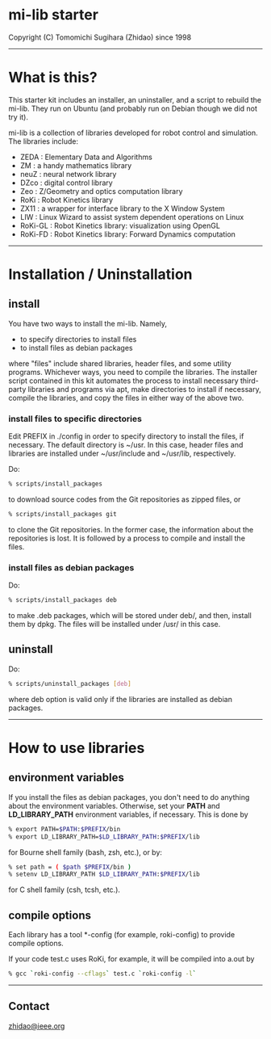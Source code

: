 mi-lib starter
================================================================================
Copyright (C) Tomomichi Sugihara (Zhidao) since 1998

--------------------------------------------------------------------------------
# What is this?

This starter kit includes an installer, an uninstaller, and a script to rebuild
the mi-lib. They run on Ubuntu (and probably run on Debian though we did not try
it).

mi-lib is a collection of libraries developed for robot control and simulation.
The libraries include:
 - ZEDA : Elementary Data and Algorithms
 - ZM : a handy mathematics library
 - neuZ : neural network library
 - DZco : digital control library
 - Zeo : Z/Geometry and optics computation library
 - RoKi : Robot Kinetics library
 - ZX11 : a wrapper for interface library to the X Window System
 - LIW : Linux Wizard to assist system dependent operations on Linux
 - RoKi-GL : Robot Kinetics library: visualization using OpenGL
 - RoKi-FD : Robot Kinetics library: Forward Dynamics computation

--------------------------------------------------------------------------------
# Installation / Uninstallation

## install

You have two ways to install the mi-lib. Namely,
 - to specify directories to install files
 - to install files as debian packages

where "files" include shared libraries, header files, and some utility programs.
Whichever ways, you need to compile the libraries. The installer script contained
in this kit automates the process to install necessary third-party libraries and
programs via apt, make directories to install if necessary, compile the libraries,
and copy the files in either way of the above two.

### install files to specific directories

Edit PREFIX in ./config in order to specify directory to install the files, if
necessary. The default directory is ~/usr. In this case, header files and libraries
are installed under ~/usr/include and ~/usr/lib, respectively.

Do:
   ```sh
   % scripts/install_packages
   ```
to download source codes from the Git repositories as zipped files, or
   ```sh
   % scripts/install_packages git
   ```
to clone the Git repositories. In the former case, the information about the
repositories is lost. It is followed by a process to compile and install the files.

### install files as debian packages

Do:
   ```sh
   % scripts/install_packages deb
   ```
to make .deb packages, which will be stored under deb/, and then, install them
by dpkg. The files will be installed under /usr/ in this case.

## uninstall

Do:
   ```sh
   % scripts/uninstall_packages [deb]
   ```
where deb option is valid only if the libraries are installed as debian packages.

--------------------------------------------------------------------------------
# How to use libraries

## environment variables

If you install the files as debian packages, you don't need to do anything about
the environment variables. Otherwise, set your **PATH** and **LD\_LIBRARY\_PATH**
environment variables, if necessary. This is done by
   ```sh
   % export PATH=$PATH:$PREFIX/bin
   % export LD_LIBRARY_PATH=$LD_LIBRARY_PATH:$PREFIX/lib
   ```
for Bourne shell family (bash, zsh, etc.), or by:
   ```sh
   % set path = ( $path $PREFIX/bin )
   % setenv LD_LIBRARY_PATH $LD_LIBRARY_PATH:$PREFIX/lib
   ```
for C shell family (csh, tcsh, etc.).

## compile options

Each library has a tool *-config (for example, roki-config) to provide compile
options. 

If your code test.c uses RoKi, for example, it will be compiled into a.out by
```sh
% gcc `roki-config --cflags` test.c `roki-config -l`
```

--------------------------------------------------------------------------------
## Contact

zhidao@ieee.org
